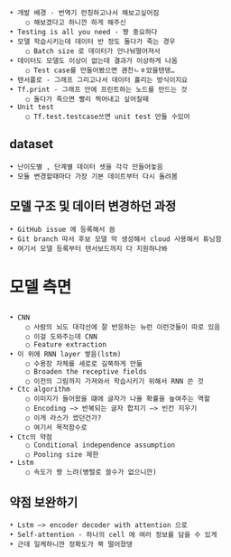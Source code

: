 	• 개발 배경 - 번역기 런칭하고나서 해보고싶어짐
		○ 해보겠다고 하니깐 하게 해주신
	• Testing is all you need - 짱 중요하다
	• 모델 학습시키는데 데이터 반 정도 돌다가 죽는 경우
		○ Batch size 로 데이터가 안나눠떨어져서
	• 데이터도 모델도 이상이 없는데 결과가 이상하게 나옴
		○ Test case를 만들어봤으면 괜찬ㄴㅎ았을텐뎅…
	• 텐서플로 - 그래프 그리고나서 데이터 흘리는 방식이지요
	• Tf.print - 그래프 안에 프린트하는 노드를 만드는 것
		○ 돌다가 죽으면 빨리 찍어내고 싶어질때
	• Unit test
		○ Tf.test.testcase쓰면 unit test 만들 수있어


## dataset
	• 난이도별 , 단계별 데이터 셋을 각각 만들어놓음 
	• 모듈 변경할때마다 가장 기본 데이트부터 다시 돌려봄 

## 모델 구조 및 데이터 변경하던 과정
	• GitHub issue 에 등록해서 씀
	• Git branch 따서 후보 모델 막 생성해서 cloud 사용해서 튜닝함
	• 여기서 모델 등록부터 텐서보드까지 다 지원하나봐 

# 모델 측면
## 
	• CNN
		○ 사람의 뇌도 대각선에 잘 반응하는 뉴런 이런것들이 따로 있음
		○ 이걸 도와주는데 CNN
		○ Feature extraction
	• 이 위에 RNN layer 쌓음(lstm)
		○ 수용장 자체를 세로로 길쭉하게 만듦
		○ Broaden the receptive fields
		○ 이전의 그림까지 가져와서 학습시키기 위해서 RNN 쓴 것
	• Ctc algorithm
		○ 이미지가 들어왔을 떄에 글자가 나올 확률을 높여주는 역할
		○ Encoding —> 반복되는 글자 합치기 —> 빈칸 지우기
		○ 이게 라스가 썼던건가?
		○ 여기서 목적함수로
	• Ctc의 약점
		○ Conditional independence assumption
		○ Pooling size 제한
	• Lstm 
		○ 속도가 짱 느려(병렬로 쓸수가 없으니깐)


## 약점 보완하기
	• Lstm —> encoder decoder with attention 으로
	• Self-attention - 하나의 cell 에 여러 정보를 담을 수 있게
	• 근데 일케하니깐 정확도가 쭉 떨어졌댕

##
